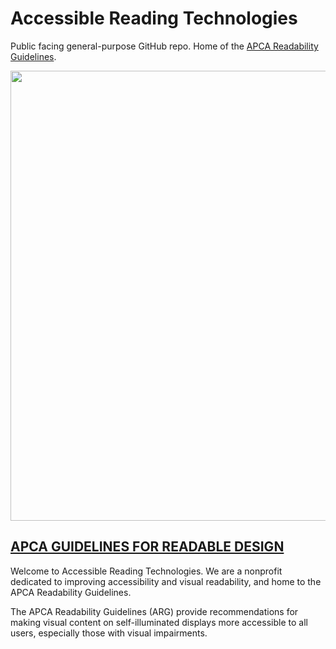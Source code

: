 # Accessible Reading Technologies
Public facing general-purpose GitHub repo. Home of the [APCA Readability Guidelines](https://www.readtech.org/ARG/guidelines/).

<img src="https://readtech.org/img/ARTtextPaths_v03.svg" width="720">

## [APCA GUIDELINES FOR READABLE DESIGN](https://www.readtech.org/ARG/guidelines/)

Welcome to Accessible Reading Technologies. We are a nonprofit dedicated to improving accessibility and visual readability, and home to the APCA Readability Guidelines.

The APCA Readability Guidelines (ARG) provide recommendations for making visual content on self-illuminated displays more accessible to all users, especially those with visual impairments.

